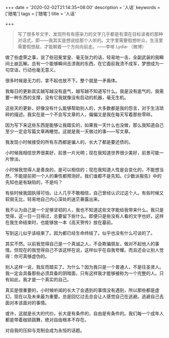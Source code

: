 +++
date = '2020-02-02T21:14:35+08:00'
description = '人话'
keywords = ['随笔']
tags = ['随笔']
title = '人话'

+++

> 写了很多年文字，发现所有有感染力的文字几乎都是有潜在目标读者的那种对话式，即——我其实是想说给那个人听的。文字里需要假想听众，生活里需要假想敌，才能朝着一个方向向前走。——李嗲 Lydia-（微博）

做了些虚荣之事，说了些冠冕堂皇、毫无张力的话，轻易地一击，全副武装的我瞬间土崩瓦解。总有一个能够瞬间击溃我的东西，在它面前我溃不成军，梦想成为一句空话，行动也毫无意义。

很多时候是无力的，拿不起也放不下。整个就是一矛盾体。

我每日的更新其实越写越没有底气，越写越不知道写什么。我是没有底气的，我需要一种东西的支撑，没有它我就像没有启动的机器，毫无生机。

这些天的更新，好像没有什么能够帮助别人的，大多数都是我的怨言，对于生活琐碎的描述。我实在是一个不会写文章的人，偏偏又是我在每天写着那些零碎。

因为写下来这些东西是能够让我踏实的，如果我一天什么也没做，那么我知道自己至少一定会写篇文章再睡觉。这就是我一天做过的事——写文章。

我发现小时候接受的所有东西都是骗人的，长大了都是要还债的。

小时候我相信世界很美好，前景一片光明；现在我知道世界很少美好，前景可能一片惨淡。

小时候我觉得人是善良的，是可以相信的；现在我知道人性是会变化的，不能想当然，不能提前把一个人的秉性都预测好。我们谁都不是先知。《少数派报告》中的先知也是有缺陷的，不是吗？

有些时候我固执得可怕，让人几乎不敢相信，自己曾经认识过这个人。有些时候又软弱无比，轻易地自己内心深处的迷茫暴露出来。

我不认为自己是一个足够坚韧的人，我也不知道这些文字能给我带来什么。我只是觉得，这一日一日得过，总要留下些什么。即便只是些没有人看的文字也好。这样在我生命结束时，也能够放一本《高天贺传》放在墓前。

写到这儿似乎该结束了。因为都已经生命终结了。似乎也没有什么可谈的了。

其实不然。以前我觉得自己是一个真诚之人，不会欺骗朋友，做对不起他人的事情。但现在的我觉得自己不该这样在说，这样似乎在自我夸耀。而且还会让别人觉得：你可真够虚伪的。

别人这样一说，我反而踏实了。为什么？因为我只是一个普通人，不是往圣贤人。我一定会具备那些必须具备的阴暗面，只有这样我才能够被称为一个完整的人。只有如此，我才是一个真实的自己。

真实是很重要的，小时候听闻的长大了会遇到的事情没有遇到，所以那些都是虚幻，现在以及未来最为重要。总是回忆过去总会让人感觉自己在逃避。逃避自己去面对本该面对的事情。

或许，这就是长大的代价。长大是有条件的，自由是有条件的。我们每一个成年人都是带着枷锁跳舞，绝对自由根本不存在。

对自我的压抑与克制会成为永恒的话题。
